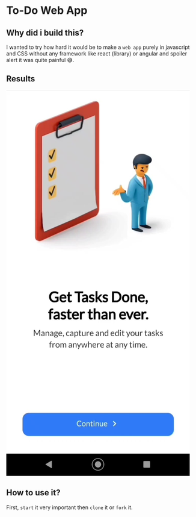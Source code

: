 # To-Do Web App
## Why did i build this?
I wanted to try how hard it would be to make a `web app` purely in javascript and CSS without any framework like react (library) or angular and spoiler alert it was quite painful 😅.

## Results

[![Alt text for your video](/doc/video_thumbnail.jpg)](/doc/demo_video.mp4)

## How to use it?
First, `start` it very important then `clone` it or `fork` it.